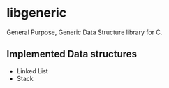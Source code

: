 # libgeneric
General Purpose, Generic Data Structure library for C. 

## Implemented Data structures
* Linked List
* Stack
